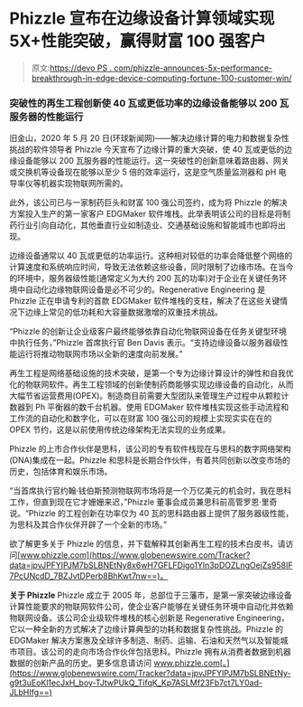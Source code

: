 # Phizzle 宣布在边缘设备计算领域实现 5X+性能突破，赢得财富 100 强客户

> 原文:[https://devo PS . com/phizzle-announces-5x-performance-breakthrough-in-edge-device-computing-fortune-100-customer-win/](https://devops.com/phizzle-announces-5x-performance-breakthrough-in-edge-device-computation-fortune-100-customer-win/)

### 突破性的再生工程创新使 40 瓦或更低功率的边缘设备能够以 200 瓦服务器的性能运行

旧金山，2020 年 5 月 20 日(环球新闻网)——解决边缘计算的电力和数据复杂性挑战的软件领导者 Phizzle 今天宣布了边缘计算的重大突破，使 40 瓦或更低的边缘设备能够以 200 瓦服务器的性能运行。这一突破性的创新意味着路由器、网关或交换机等设备现在能够以至少 5 倍的效率运行，这是空气质量监测器和 pH 电导率仪等机器实现物联网所需的。

此外，该公司已与一家制药巨头和财富 100 强公司签约，成为将 Phizzle 的解决方案投入生产的第一家客户 EDGMaker 软件堆栈。此举表明该公司的目标是将制药行业引向自动化，其他垂直行业如制造业、交通基础设施和智能城市也即将出现。

边缘设备通常以 40 瓦或更低的功率运行。这种相对较低的功率会降低整个网络的计算速度和系统响应时间，导致无法依赖这些设备，同时限制了边缘市场。在当今的环境中，服务器级性能(通常定义为大约 200 瓦的功率)对于企业在关键任务环境中自动化边缘物联网设备是必不可少的。Regenerative Engineering 是 Phizzle 正在申请专利的首款 EDGMaker 软件堆栈的支柱，解决了在这些关键情况下边缘上常见的低功耗和大容量数据激增的双重技术挑战。

“Phizzle 的创新让企业级客户最终能够依靠自动化物联网设备在任务关键型环境中执行任务，”Phizzle 首席执行官 Ben Davis 表示。“支持边缘设备以服务器级性能运行将推动物联网市场以全新的速度向前发展。”

再生工程是网络基础设施的技术突破，是第一个专为边缘计算设计的弹性和自我优化的物联网软件。再生工程领域的创新使制药商能够实现边缘设备的自动化，从而大幅节省运营费用(OPEX)。制造商目前需要大型团队来管理生产过程中从颗粒计数器到 Ph 平衡器的数千台机器。使用 EDGMaker 软件堆栈实现这些手动流程和工作流的自动化和数字化，可以在财富 100 强公司的规模上实现实实在在的 OPEX 节约，这是以前使用传统边缘架构无法实现的业务成果。

Phizzle 的上市合作伙伴是思科，该公司的专有软件栈现在与思科的数字网络架构(DNA)集成在一起。Phizzle 和思科是长期合作伙伴，有着共同创新以改变市场的历史，包括体育和娱乐市场。

“当首席执行官约翰·钱伯斯预测物联网市场将是一个万亿美元的机会时，我在思科工作，但直到现在它才姗姗来迟，”Phizzle 董事会成员兼思科前高管罗恩·里奇说。“Phizzle 的工程创新在功率仅为 40 瓦的思科路由器上提供了服务器级性能，为思科及其合作伙伴开辟了一个全新的市场。”

欲了解更多关于 Phizzle 的信息，并下载解释其创新再生工程的技术白皮书，请访问[www.phizzle.com](https://www.globenewswire.com/Tracker?data=jpvJPFYIPJM7bSLBNEtNy8x6wH7GFLFDigo1Yln3pDOZLngOejZs958IF7PcUNcdD_7BZJvtDPerb8BhKwt7nw==)。

**关于 Phizzle**
Phizzle 成立于 2005 年，总部位于三藩市，是第一家突破边缘设备计算性能要求的物联网软件公司，使企业客户能够在关键任务环境中自动化并依赖物联网设备。该公司企业级软件堆栈的核心创新是 Regenerative Engineering，它以一种全新的方式解决了边缘计算典型的功耗和数据复杂性挑战。Phizzle 的 EDGMaker 解决方案惠及全球许多制造、制药、运输、石油和天然气以及智能城市项目。该公司的走向市场合作伙伴包括思科。Phizzle 拥有从消费者数据到机器数据的创新产品的历史。更多信息请访问 www.phizzle.com[。](https://www.globenewswire.com/Tracker?data=jpvJPFYIPJM7bSLBNEtNy-g9t3uEoKl1ecJxH_boy-TJtwPUkQ_TifqK_Kp7ASLMf23Fb7ct7LY0ad-JLbHIfg==)